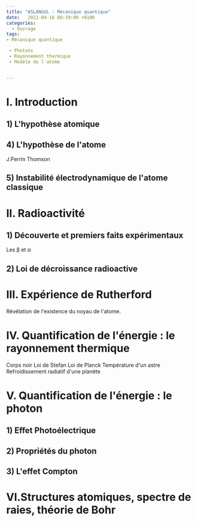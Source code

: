 ```yaml
---
title: "ASLANGUL : Mécanique quantique"
date:   2021-04-16 08:39:00 +0100
categories:
  - Ouvrage
tags:
- Mécanique quantique

 - Photons
 - Rayonnement thermique
 - Modèle de l'atome


---
```


# I. Introduction
## 1) L'hypothèse atomique
## 4) L'hypothèse de l'atome
J.Perrin
Thomson
## 5) Instabilité électrodynamique de l'atome classique

# II. Radioactivité
## 1) Découverte et premiers faits expérimentaux
Les &beta; et &alpha;

## 2) Loi de décroissance radioactive

# III. Expérience de Rutherford
Révélation de l'existence du noyau de l'atome.

# IV. Quantification de l'énergie : le rayonnement thermique
Corps noir
Loi de Stefan
Loi de Planck
Température d'un astre
Refroidissement radiatif d'une planète

# V. Quantification de l'énergie : le photon
## 1) Effet Photoélectrique

## 2) Propriétés du photon

## 3) L'effet Compton

# VI.Structures atomiques, spectre de raies, théorie de Bohr
